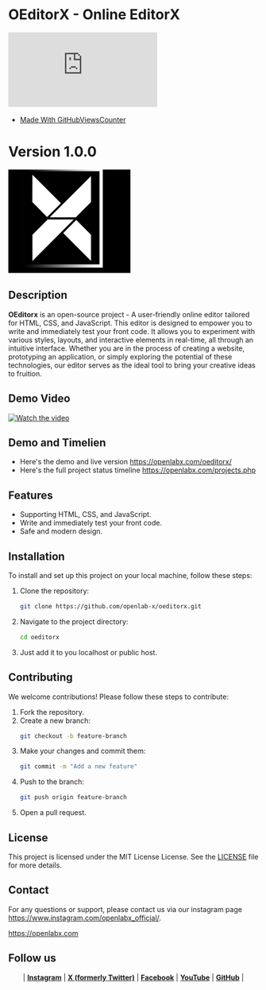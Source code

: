 
# OEditorX - Online EditorX 
![GitHub Stats](https://openlabx.com/githubviewscounter/api/gitvcr.php?username=openlab-x&repository=OEditorX&theme=light)
  - [Made With GitHubViewsCounter](https://github.com/openlab-x/GitHubViewsCounter)
# Version 1.0.0 

![Project Logo](./static/images/ok.png)


## Description

**OEditorx** is an open-source project - A user-friendly online editor tailored for HTML, CSS, and JavaScript. This editor is designed to empower you to write and immediately test your front code. It allows you to experiment with various styles, layouts, and interactive elements in real-time, all through an intuitive interface. Whether you are in the process of creating a website, prototyping an application, or simply exploring the potential of these technologies, our editor serves as the ideal tool to bring your creative ideas to fruition.


## Demo Video

[![Watch the video](https://img.youtube.com/vi/wieuEqni8dA/maxresdefault.jpg)](https://www.youtube.com/watch?v=wieuEqni8dA)




## Demo and Timelien

- Here's the demo and live version
https://openlabx.com/oeditorx/
- Here's the full project status timeline
https://openlabx.com/projects.php



## Features

- Supporting HTML, CSS, and JavaScript.
- Write and immediately test your front code.
- Safe and modern design.

## Installation

To install and set up this project on your local machine, follow these steps:

1. Clone the repository:
   ```bash
   git clone https://github.com/openlab-x/oeditorx.git
   ```
2. Navigate to the project directory:
   ```bash
   cd oeditorx
   ```
3. Just add it to you localhost or public host.


## Contributing

We welcome contributions! Please follow these steps to contribute:

1. Fork the repository.
2. Create a new branch:
   ```bash
   git checkout -b feature-branch
   ```
3. Make your changes and commit them:
   ```bash
   git commit -m "Add a new feature"
   ```
4. Push to the branch:
   ```bash
   git push origin feature-branch
   ```
5. Open a pull request.

## License

This project is licensed under the MIT License License. See the [LICENSE](./LICENSE) file for more details.

## Contact

For any questions or support, please contact us via our instagram page https://www.instagram.com/openlabx_official/.

https://openlabx.com

## Follow us

<div align="center">
| <a href="https://www.instagram.com/openlabx_official/" target="_blank"><strong>Instagram</strong></a> |
<a href="https://x.com/openlabx" target="_blank"><strong>X (formerly Twitter)</strong></a> |
<a href="https://www.facebook.com/openlabx/" target="_blank"><strong>Facebook</strong></a> |
<a href="https://www.youtube.com/@OpenLabX" target="_blank"><strong>YouTube</strong></a> |
<a href="https://github.com/openlab-x" target="_blank"><strong>GitHub</strong></a> |
</div>
